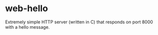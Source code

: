 # web-hello

Extremely simple HTTP server (written in C) that responds on port 8000 with a hello message.
